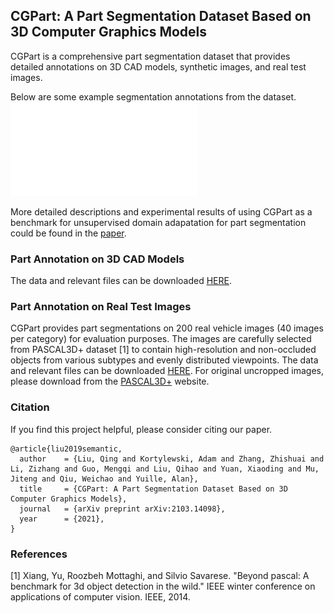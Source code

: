 ## CGPart: A Part Segmentation Dataset Based on 3D Computer Graphics Models

CGPart is a comprehensive part segmentation dataset that provides detailed annotations on 3D CAD models, synthetic images, and real test images.

Below are some example segmentation annotations from the dataset.
![overview](images/cgpart_overview.pdf)

More detailed descriptions and experimental results of using CGPart as a benchmark for unsupervised domain adapatation for part segmentation could be found in the [paper](https://arxiv.org/abs/2103.14098).

### Part Annotation on 3D CAD Models
The data and relevant files can be downloaded [HERE](https://cs.jhu.edu/~qliu24/CGPart/cgpart_3d.zip).

### Part Annotation on Real Test Images
CGPart provides part segmentations on 200 real vehicle images (40 images per category) for evaluation purposes. The images are carefully selected from PASCAL3D+ dataset [1] to contain high-resolution and non-occluded objects from various subtypes and evenly distributed viewpoints. The data and relevant files can be downloaded [HERE](https://cs.jhu.edu/~qliu24/CGPart/cgpart_real.zip). For original uncropped images, please download from the [PASCAL3D+](https://cvgl.stanford.edu/projects/pascal3d.html) website.

### Citation
If you find this project helpful, please consider citing our paper.
```
@article{liu2019semantic,
  author    = {Liu, Qing and Kortylewski, Adam and Zhang, Zhishuai and Li, Zizhang and Guo, Mengqi and Liu, Qihao and Yuan, Xiaoding and Mu, Jiteng and Qiu, Weichao and Yuille, Alan},
  title     = {CGPart: A Part Segmentation Dataset Based on 3D Computer Graphics Models},
  journal   = {arXiv preprint arXiv:2103.14098},
  year      = {2021},
}
```
### References
[1] Xiang, Yu, Roozbeh Mottaghi, and Silvio Savarese. "Beyond pascal: A benchmark for 3d object detection in the wild." IEEE winter conference on applications of computer vision. IEEE, 2014.
